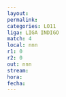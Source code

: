 ```yaml
---
layout: 
permalink: 
categories: LO11
liga: LIGA INDIGO
match: 4
local: nnn
r1: 0
r2: 0
out: nnn
stream: 
hora: 
fecha:
---
```

